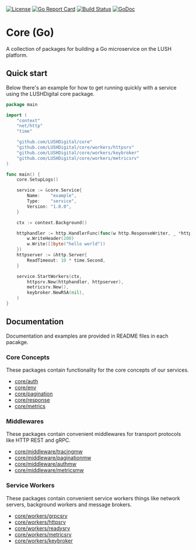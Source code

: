[![License](https://img.shields.io/badge/License-Apache%202.0-blue.svg)](https://raw.githubusercontent.com/LUSHDigital/core/master/LICENSE) [![Go Report Card](https://goreportcard.com/badge/github.com/LUSHDigital/core)](https://goreportcard.com/report/github.com/LUSHDigital/core) [![Build Status](https://travis-ci.org/LUSHDigital/core.svg?branch=master)](https://travis-ci.org/LUSHDigital/core)
[![GoDoc](https://godoc.org/github.com/LUSHDigital/core?status.svg)](https://godoc.org/github.com/LUSHDigital/core)
# Core (Go)
A collection of packages for building a Go microservice on the LUSH platform.

## Quick start
Below there's an example for how to get running quickly with a service using the LUSHDigital core package.

```go
package main

import (
	"context"
	"net/http"
	"time"

	"github.com/LUSHDigital/core"
	"github.com/LUSHDigital/core/workers/httpsrv"
	"github.com/LUSHDigital/core/workers/keybroker"
	"github.com/LUSHDigital/core/workers/metricsrv"
)

func main() {
	core.SetupLogs()

	service := &core.Service{
		Name:    "example",
		Type:    "service",
		Version: "1.0.0",
	}

	ctx := context.Background()

	httphandler := http.HandlerFunc(func(w http.ResponseWriter, _ *http.Request) {
		w.WriteHeader(200)
		w.Write([]byte("hello world"))
	})
	httpserver := &http.Server{
		ReadTimeout: 10 * time.Second,
	}

	service.StartWorkers(ctx,
		httpsrv.New(httphandler, httpserver),
		metricsrv.New(),
		keybroker.NewRSA(nil),
	)
}
```

## Documentation
Documentation and examples are provided in README files in each pacakge.

### Core Concepts
These packages contain functionality for the core concepts of our services.

- [core/auth](https://github.com/LUSHDigital/core/tree/master/auth#auth)
- [core/env](https://github.com/LUSHDigital/core/tree/master/env#env)
- [core/pagination](https://github.com/LUSHDigital/core/tree/master/pagination#pagination)
- [core/response](https://github.com/LUSHDigital/core/tree/master/response#response)
- [core/metrics](https://github.com/LUSHDigital/core/tree/master/metrics#metrics)

### Middlewares
These packages contain convenient middlewares for transport protocols like HTTP REST and gRPC.

- [core/middleware/tracingmw](https://github.com/LUSHDigital/core/tree/master/middleware/tracingmw)
- [core/middleware/paginationmw](https://github.com/LUSHDigital/core/tree/master/middleware/paginationmw)
- [core/middleware/authmw](https://github.com/LUSHDigital/core/tree/master/middleware/authmw)
- [core/middleware/metricsmw](https://github.com/LUSHDigital/core/tree/master/middleware/metricsmw)

### Service Workers
These packages contain convenient service workers things like network servers, background workers and message brokers.

- [core/workers/grpcsrv](https://github.com/LUSHDigital/core/tree/master/workers/grpcsrv#grpc-server)
- [core/workers/httpsrv](https://github.com/LUSHDigital/core/tree/master/workers/httpsrv#http-server)
- [core/workers/readysrv](https://github.com/LUSHDigital/core/tree/master/workers/readysrv#ready-server)
- [core/workers/metricsrv](https://github.com/LUSHDigital/core/tree/master/workers/metricsrv#metric-server)
- [core/workers/keybroker](https://github.com/LUSHDigital/core/tree/master/workers/keybroker#key-broker)

